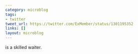 ```yaml
---
category: microblog
tags:
- twitter
tweet_url: https://twitter.com/ExMember/status/1301195352
links: []
layout: microblog
---
```

is a skilled waiter.
